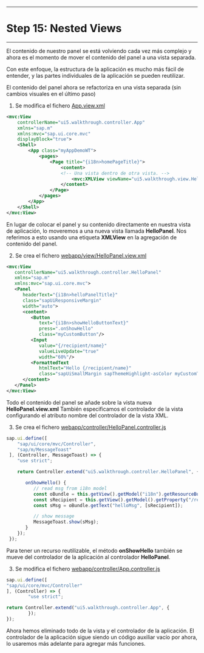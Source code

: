 ************************************
# Step 15: Nested Views
************************************

El contenido de nuestro panel se está volviendo cada vez más complejo y ahora es el momento de mover el contenido del panel a una vista separada.


Con este enfoque, la estructura de la aplicación es mucho más fácil de entender,
y las partes individuales de la aplicación se pueden reutilizar.

El contenido del panel ahora se refactoriza en una vista separada 
(sin cambios visuales en el último paso)


1. Se modifica el fichero [App.view.xml](webapp/view/App.view.xml)

``` XML
<mvc:View
	controllerName="ui5.walkthrough.controller.App"
	xmlns="sap.m"
	xmlns:mvc="sap.ui.core.mvc"
	displayBlock="true">
	<Shell>
		<App class="myAppDemoWT">
			<pages>
				<Page title="{i18n>homePageTitle}">
					<content>
					<!-- Una vista dentro de otra vista. -->
						<mvc:XMLView viewName="ui5.walkthrough.view.HelloPanel"/>
					</content>
				</Page>
			</pages>
		</App>
	</Shell>
</mvc:View>

```


En lugar de colocar el panel y su contenido directamente en nuestra vista de aplicación, 
lo moveremos a una nueva vista llamada **HelloPanel**. 
Nos referimos a esto usando una etiqueta **XMLView** en la agregación de contenido del panel.


2. Se crea el fichero [webapp/view/HelloPanel.view.xml](webapp/view/HelloPanel.view.xml)

``` XML
<mvc:View
   controllerName="ui5.walkthrough.controller.HelloPanel"
   xmlns="sap.m"
   xmlns:mvc="sap.ui.core.mvc">
   <Panel
      headerText="{i18n>helloPanelTitle}"
      class="sapUiResponsiveMargin"
      width="auto">
      <content>
         <Button
            text="{i18n>showHelloButtonText}"
            press=".onShowHello"
            class="myCustomButton"/>
         <Input
            value="{/recipient/name}"
            valueLiveUpdate="true"
            width="60%"/>
         <FormattedText
            htmlText="Hello {/recipient/name}"
            class="sapUiSmallMargin sapThemeHighlight-asColor myCustomText"/>
      </content>
   </Panel>
</mvc:View>
```

Todo el contenido del panel se añade sobre la vista nueva **HelloPanel.view.xml**
También especificamos el controlador de la vista configurando el atributo nombre del controlador de la vista XML. 



3. Se crea el fichero [webapp/controller/HelloPanel.controller.js](webapp/controller/HelloPanel.controller.js)


``` js
sap.ui.define([
    "sap/ui/core/mvc/Controller",
    "sap/m/MessageToast"
 ], (Controller, MessageToast) => {
    "use strict";

    return Controller.extend("ui5.walkthrough.controller.HelloPanel", {

       onShowHello() {
          // read msg from i18n model
          const oBundle = this.getView().getModel("i18n").getResourceBundle();
          const sRecipient = this.getView().getModel().getProperty("/recipient/name");
          const sMsg = oBundle.getText("helloMsg", [sRecipient]);

          // show message
          MessageToast.show(sMsg);
       }
    });
 });
```


Para tener un recurso reutilizable, el método **onShowHello** también se mueve del controlador de la aplicación al controlador **HelloPanel**.


3. Se modifica el fichero [webapp/controller/App.controller.js](webapp/controller/App.controller.js)

``` js
sap.ui.define([
"sap/ui/core/mvc/Controller"
], (Controller) => {
        "use strict";

return Controller.extend("ui5.walkthrough.controller.App", {
        });
});
```


Ahora hemos eliminado todo de la vista y el controlador de la aplicación.
El controlador de la aplicación sigue siendo un código auxiliar vacío por ahora,
lo usaremos más adelante para agregar más funciones.